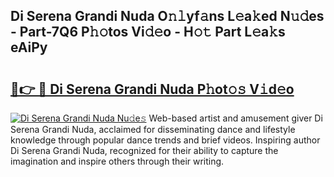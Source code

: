 ## Di Serena Grandi Nuda O𝚗𝚕yf𝚊ns L𝚎a𝚔ed N𝚞𝚍es - Part-7Q6 P𝚑𝚘tos Vi𝚍𝚎o - H𝚘𝚝 Part L𝚎a𝚔s eAiPy

# <h2><a href="http://kfc0nl.oniu.top/?m=Di+Serena+Grandi+Nuda">🔗👉 🔴 Di Serena Grandi Nuda P𝚑ot𝚘𝚜 V𝚒d𝚎o</a></h2>

[![Di Serena Grandi Nuda Nu𝚍e𝚜](https://i.imgur.com/0qMVB7G.gif)](http://kfc0nl.oniu.top/?m=Di+Serena+Grandi+Nuda)
Web-based artist and amusement giver Di Serena Grandi Nuda, acclaimed for disseminating dance and lifestyle knowledge through popular dance trends and brief videos. Inspiring author Di Serena Grandi Nuda, recognized for their ability to capture the imagination and inspire others through their writing.  
